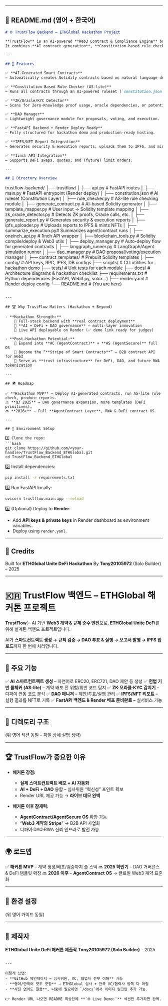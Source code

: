 
---

## 📄 **README.md (영어 + 한국어)**

```markdown
# 🌐 TrustFlow Backend – ETHGlobal Hackathon Project

**TrustFlow** is an AI-powered **Web3 Contract & Compliance Engine** built for **ETHGlobal Unite DeFi**.  
It combines **AI contract generation**, **Constitution-based rule checking**, and **DAO-driven governance** into a single backend that can deploy, audit, and manage on-chain agreements.

---

## 🚀 Features

✅ **AI-Generated Smart Contracts**  
– Automatically creates Solidity contracts based on natural language descriptions (ERC20, ERC721, DAO Proposals, Auctions, etc.).

✅ **Constitution-Based Rule Checker (AS-lite)**  
– Runs all contracts through an AI-powered ruleset (`constitution.json`) to detect risky or prohibited logic before deployment.

✅ **ZK/Oracle/KYC Detector**  
– Scans for Zero-Knowledge proof usage, oracle dependencies, or potential KYC flags in the code.

✅ **DAO Manager**  
– Lightweight governance module for proposals, voting, and execution.

✅ **FastAPI Backend + Render Deploy Ready**  
– Fully structured for hackathon demo and production-ready hosting.

✅ **IPFS/NFT Report Integration**  
– Generates security & execution reports, uploads them to IPFS, and mints NFTs as proof of execution.

✅ **1inch API Integration**  
– Supports DeFi swaps, quotes, and (future) limit orders.

---

## 📂 Directory Overview

```

trustflow-backend/
├── trustflow/
│   ├── api.py                # FastAPI routes
│   ├── main.py               # FastAPI entrypoint (Render deploy)
│   ├── constitution.json     # AI ruleset (Constitution Layer)
│   ├── rule\_checker.py       # AS-lite rule checking module
│   ├── generate\_contract.py  # AI-based Solidity generator
│   ├── template\_mapper.py    # User input → Solidity template mapping
│   ├── zk\_oracle\_detector.py # Detects ZK proofs, Oracle calls, etc.
│   ├── generate\_report.py    # Generates security & execution reports
│   ├── ipfs\_uploader.py      # Uploads reports to IPFS & mints NFTs
│   ├── summarize\_execution.py# Summarizes agent/contract runs
│   ├── oneinch\_api.py        # 1inch API wrapper
│   ├── blockchain\_tools.py   # Solidity compile/deploy & Web3 utils
│   ├── deploy\_manager.py     # Auto-deploy flow for generated contracts
│   ├── langgraph\_runner.py   # LangGraph/Agent simulation runner
│   ├── dao\_manager.py        # DAO proposal/voting/execution manager
│   ├── contract\_templates/   # Prebuilt Solidity templates
│
├── config/                   # API keys, RPC, IPFS, DB configs
├── scripts/                  # CLI utilities for hackathon demo
├── tests/                    # Unit tests for each module
├── docs/                     # Architecture diagrams & hackathon checklist
├── requirements.txt          # Python dependencies (FastAPI, Web3.py, solcx…)
├── render.yaml               # Render deploy config
└── README.md                 # (You are here)

````

---

## 🏆 Why TrustFlow Matters (Hackathon + Beyond)

- **Hackathon Strength:**  
    🔹 Full-stack backend with **real contract deployment**  
    🔹 **AI + DeFi + DAO governance** – multi-layer innovation  
    🔹 Live API deployable on Render (✅ demo link ready for judges)

- **Post-Hackathon Potential:**  
    🔹 Expand into **AC (AgentContract)** + **AS (AgentSecure)** full OS  
    🔹 Become the “**Stripe of Smart Contracts**” – B2B contract API for Web3  
    🔹 Serve as **trust infrastructure** for DeFi, DAO, and future RWA tokenization

---

## 🌍 Roadmap

✅ **Hackathon MVP** – Deploy AI-generated contracts, run AS-lite rule check, produce reports.  
🔜 **Q3 2025** – DAO governance expansion, more templates (DeFi primitives).  
🔜 **2026+** – Full **AgentContract Layer**, RWA & DeFi contract OS.  

---

## 🔑 Environment Setup

1️⃣ Clone the repo:
```bash
git clone https://github.com/<your-handle>/TrustFlow_Backend_ETHGlobal.git
cd TrustFlow_Backend_ETHGlobal
````

2️⃣ Install dependencies:

```bash
pip install -r requirements.txt
```

3️⃣ Run FastAPI locally:

```bash
uvicorn trustflow.main:app --reload
```

4️⃣ (Optional) Deploy to **Render**:

* Add **API keys & private keys** in Render dashboard as environment variables.
* Deploy using `render.yaml`.

---

## 🤝 Credits

Built for **ETHGlobal Unite DeFi Hackathon**
By **Tony20105972** (Solo Builder) – 2025

---

# 🇰🇷 TrustFlow 백엔드 – ETHGlobal 해커톤 프로젝트

**TrustFlow**는 AI 기반 **Web3 계약 & 규제 준수 엔진**으로,
**ETHGlobal Unite DeFi**를 위해 설계된 백엔드 프로젝트입니다.

AI가 **스마트컨트랙트 생성 → 규칙 검증 → DAO 투표 & 실행 → 보고서 발행 → IPFS 업로드**까지 한 번에 처리합니다.

---

## 🚀 주요 기능

✅ **AI 스마트컨트랙트 생성** – 자연어로 ERC20, ERC721, DAO 제안 등 생성
✅ **헌법 기반 룰체커 (AS-lite)** – 계약 배포 전 위험/위반 코드 탐지
✅ **ZK·오라클·KYC 감지기** – 디파이 연동 코드 분석
✅ **DAO 매니저** – 제안/투표/실행 관리
✅ **IPFS/NFT 리포트** – 실행 결과를 NFT로 기록
✅ **FastAPI 백엔드 & Render 배포 준비완료** – 실서비스 가능

---

## 📂 디렉토리 구조

(위 영어 섹션 동일 – 파일 상세 설명 생략)

---

## 🏆 TrustFlow가 중요한 이유

* **해커톤 강점:**

  * **실제 스마트컨트랙트 배포 + AI 자동화**
  * **AI + DeFi + DAO** 융합 – 심사위원 “혁신성” 포인트 확보
  * Render URL 제공 가능 → **라이브 데모 완벽**

* **해커톤 이후 잠재력:**

  * **AgentContract/AgentSecure OS** 확장 가능
  * “**Web3 계약의 Stripe**” → B2B API 사업화
  * 디파이·DAO·RWA 신뢰 인프라로 발전 가능

---

## 🌍 로드맵

✅ **해커톤 MVP** – 계약 생성/배포/검증까지 풀 스택
🔜 **2025 하반기** – DAO 거버넌스 & DeFi 템플릿 확장
🔜 **2026 이후** – **AgentContract OS** → 글로벌 Web3 계약 표준화

---

## 🔑 환경 설정

(위 영어 가이드 동일)

---

## 🤝 제작자

**ETHGlobal Unite DeFi 해커톤 제출작**
**Tony20105972 (Solo Builder)** – 2025

```

---

이렇게 쓰면:
- **GitHub 메인페이지 → 심사위원, VC, 협업자 전부 이해** 가능
- **영어/한국어 모두 포함** → ETHGlobal 심사 + 한국 VC/협력사 양쪽 다 어필
- **사진 없어도 깔끔**, 나중에 필요하면 `/docs`에서 이미지 링크만 추가 가능.  

👉 Render URL 나오면 README 최상단에 **`🌐 Live Demo:`** 섹션만 추가하면 완벽.
```
